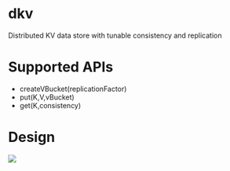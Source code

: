 # dkv
Distributed KV data store with tunable consistency and replication

# Supported APIs
* createVBucket(replicationFactor)
* put(K,V,vBucket)
* get(K,consistency)

# Design
<img src="https://github.com/flipkart-incubator/dkv/raw/master/docs/design.png">
